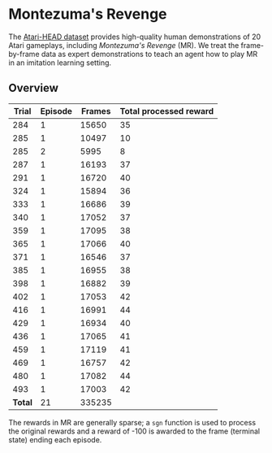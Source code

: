 # Montezuma's Revenge

The [Atari-HEAD dataset](Thttps://arxiv.org/pdf/1903.06754.pdf) provides high-quality human demonstrations of 20 Atari gameplays, including *Montezuma's Revenge* (MR). We treat the frame-by-frame data as expert demonstrations to teach an agent how to play MR in an imitation learning setting.

## Overview

| Trial      | Episode | Frames | Total processed reward |
| ---------- | ------- | ------ | ----- |
| 284 | 1 | 15650 | 35 |
| 285 | 1 | 10497 | 10 |
| 285 | 2 | 5995 | 8 |
| 287 | 1 | 16193 | 37 |
| 291 | 1 | 16720 | 40 |
| 324 | 1 | 15894 | 36 |
| 333 | 1 | 16686 | 39 |
| 340 | 1 | 17052 | 37 |
| 359 | 1 | 17095 | 38 |
| 365 | 1 | 17066 | 40 |
| 371 | 1 | 16546 | 37 |
| 385 | 1 | 16955 | 38 |
| 398 | 1 | 16882 | 39 |
| 402 | 1 | 17053 | 42 |
| 416 | 1 | 16991 | 44 |
| 429 | 1 | 16934 | 40 |
| 436 | 1 | 17065 | 41 |
| 459 | 1 | 17119 | 41 |
| 469 | 1 | 16757 | 42 |
| 480 | 1 | 17082 | 44 |
| 493 | 1 | 17003 | 42 |
| __Total__  | 21      | 335235 | 

The rewards in MR are generally sparse; a `sgn` function is used to process the original rewards and a reward of -100 is awarded to the frame (terminal state) ending each episode.